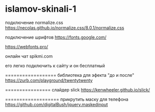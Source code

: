 # islamov-skinali-1

подключение normalize.css
https://necolas.github.io/normalize.css/8.0.1/normalize.css

подключение шрифтов
https://fonts.google.com/

https://webfonts.pro/

онлайн чат
spikmi.com

его легко подключить к сайту и он бесплатный

==================
библиотека для эфекта "до и после"
https://zurb.com/playground/twentytwenty

================
слайдер slick
https://kenwheeler.github.io/slick/

===================
прикрутить маску для телефона
https://github.com/digitalBush/jquery.maskedinput

